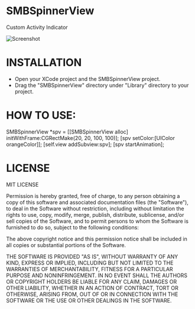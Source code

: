# SMBSpinnerView

Custom Activity Indicator

![Screenshot](https://raw.github.com/smb-ios/SMBSpinnerView/master/image.png)

# INSTALLATION

* Open your XCode project and the SMBSpinnerView project.
* Drag the "SMBSpinnerView" directory under "Library" directory to your project.

# HOW TO USE:
 
 SMBSpinnerView *spv = [[SMBSpinnerView alloc] initWithFrame:CGRectMake(20, 20, 100, 100)];
 [spv setColor:[UIColor orangeColor]];
 [self.view addSubview:spv];
 [spv startAnimation];
 
# LICENSE

MIT LICENSE

Permission is hereby granted, free of charge, to any person obtaining
a copy of this software and associated documentation files (the
"Software"), to deal in the Software without restriction, including
without limitation the rights to use, copy, modify, merge, publish,
distribute, sublicense, and/or sell copies of the Software, and to
permit persons to whom the Software is furnished to do so, subject to
the following conditions:

The above copyright notice and this permission notice shall be
included in all copies or substantial portions of the Software.

THE SOFTWARE IS PROVIDED "AS IS", WITHOUT WARRANTY OF ANY KIND,
EXPRESS OR IMPLIED, INCLUDING BUT NOT LIMITED TO THE WARRANTIES OF
MERCHANTABILITY, FITNESS FOR A PARTICULAR PURPOSE AND
NONINFRINGEMENT. IN NO EVENT SHALL THE AUTHORS OR COPYRIGHT HOLDERS BE
LIABLE FOR ANY CLAIM, DAMAGES OR OTHER LIABILITY, WHETHER IN AN ACTION
OF CONTRACT, TORT OR OTHERWISE, ARISING FROM, OUT OF OR IN CONNECTION
WITH THE SOFTWARE OR THE USE OR OTHER DEALINGS IN THE SOFTWARE.